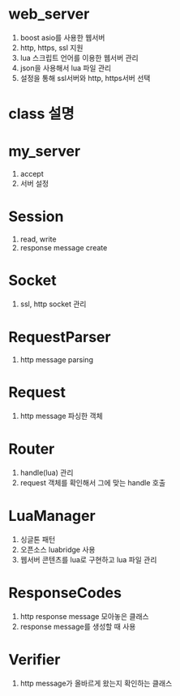 # web_server
1. boost asio를 사용한 웹서버
2. http, https, ssl 지원
3. lua 스크립트 언어를 이용한 웹서버 관리
4. json을 사용해서 lua 파일 관리
5. 설정을 통해 ssl서버와 http, https서버 선택

# class 설명

# my_server
1. accept
2. 서버 설정

# Session
1. read, write
2. response message create

# Socket
1. ssl, http socket 관리

# RequestParser
1. http message parsing

# Request
1. http message 파싱한 객체

# Router
1. handle(lua) 관리
2. request 객체를 확인해서 그에 맞는 handle 호출

# LuaManager
1. 싱글톤 패턴
2. 오픈소스 luabridge 사용
3. 웹서버 콘텐츠를 lua로 구현하고 lua 파일 관리

# ResponseCodes
1. http response message 모아놓은 클래스
2. response message를 생성할 때 사용

# Verifier 
1. http message가 올바르게 왔는지 확인하는 클래스
